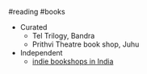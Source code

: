 #reading #books

- Curated 
	- Tel Trilogy, Bandra
	- Prithvi Theatre book shop, Juhu
- Independent 
	- [indie bookshops in India ](https://zigzackly.blogspot.com/2022/06/indie-bookshops-in-india.html?fbclid=PAAaZ3kQ6zemxzmN8gnTaMcBozJCaZsVVcX7ZDr7bhWuN8Oo7Ngjplg1HL55E&m=1)